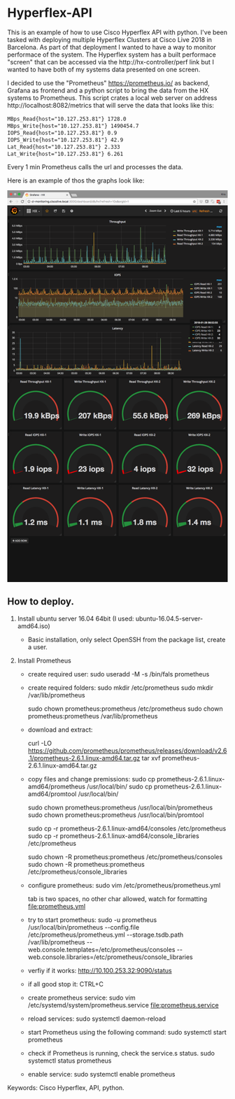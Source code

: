 # Hyperflex-API

This is an example of how to use Cisco Hyperflex API with python. I've been tasked with deploying multiple Hyperflex Clusters at Cisco Live 2018 in Barcelona. As part of that deployment I wanted to have a way to monitor performace of the system. The Hyperflex system has a built performace "screen" that can be accessed via the http://hx-controller/perf link but I wanted to have both of my systems data presented on one screen. 

I decided to use the "Prometheus" https://prometheus.io/ as backend, Grafana as frontend and a python script to bring the data from the HX systems to Prometheus. This script crates a local web server on address http://localhost:8082/metrics that will serve the data that looks like this: 
```
MBps_Read{host="10.127.253.81"} 1728.0 
MBps_Write{host="10.127.253.81"} 1490454.7 
IOPS_Read{host="10.127.253.81"} 0.9 
IOPS_Write{host="10.127.253.81"} 42.9 
Lat_Read{host="10.127.253.81"} 2.333 
Lat_Write{host="10.127.253.81"} 6.261
```
Every 1 min Prometheus calls the url and processes the data.

Here is an example of thos the graphs look like:

![alt text](https://github.com/Kris-Sekula/Hyperflex-API/blob/master/cl2018-stats-example.png "Graphana Dashboard")

## How to deploy.

1. Install ubuntu server 16.04 64bit (I used: ubuntu-16.04.5-server-amd64.iso)
	* Basic installation, only select OpenSSH from the package list, create a user.
2. Install Prometheus
	
	* create required user:
		sudo useradd -M -s /bin/fals prometheus
		
	* create required folders:
		sudo mkdir /etc/prometheus
		sudo mkdir /var/lib/prometheus

		sudo chown prometheus:prometheus /etc/prometheus
		sudo chown prometheus:prometheus /var/lib/prometheus
	
	* download and extract:
	
		curl -LO https://github.com/prometheus/prometheus/releases/download/v2.6.1/prometheus-2.6.1.linux-amd64.tar.gz
		tar xvf prometheus-2.6.1.linux-amd64.tar.gz
			
	* copy files and change premissions:
		sudo cp prometheus-2.6.1.linux-amd64/prometheus /usr/local/bin/
		sudo cp prometheus-2.6.1.linux-amd64/promtool /usr/local/bin/

		sudo chown prometheus:prometheus /usr/local/bin/prometheus
		sudo chown prometheus:prometheus /usr/local/bin/promtool

		sudo cp -r prometheus-2.6.1.linux-amd64/consoles /etc/prometheus
		sudo cp -r prometheus-2.6.1.linux-amd64/console_libraries /etc/prometheus

		sudo chown -R prometheus:prometheus /etc/prometheus/consoles
		sudo chown -R prometheus:prometheus /etc/prometheus/console_libraries
		
	 * configure prometheus: 
		sudo vim /etc/prometheus/prometheus.yml
		
		tab is two spaces, no other char allowed, watch for formatting
		<file:prometheus.yml>
		  
	* try to start prometheus:
		sudo -u prometheus /usr/local/bin/prometheus --config.file /etc/prometheus/prometheus.yml --storage.tsdb.path /var/lib/prometheus --web.console.templates=/etc/prometheus/consoles --web.console.libraries=/etc/prometheus/console_libraries
		
	* verfiy if it works:
		http://10.100.253.32:9090/status
	
	* if all good stop it:
		CTRL+C
	
	* create prometheus service:
		sudo vim /etc/systemd/system/prometheus.service
		<file:prometheus.service>
	
	* reload services:
		sudo systemctl daemon-reload

	* start Prometheus using the following command:
		sudo systemctl start prometheus

	* check if Prometheus is running, check the service.s status.
		sudo systemctl status prometheus
	
	* enable service:
		sudo systemctl enable prometheus
		


Keywords: Cisco Hyperflex, API, python.
